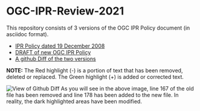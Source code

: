 # OGC-IPR-Review-2021

This repository consists of 3 versions of the OGC IPR Policy document (in asciidoc format).

* [IPR Policy dated 19 December 2008](https://github.com/opengeospatial/OGC-IPR-Review-2021/blob/main/ogc_ipr_policy_old.adoc)
* [DRAFT of new OGC IPR Policy](https://github.com/opengeospatial/OGC-IPR-Review-2021/blob/main/ogc_ipr_policy_new.adoc)
* [A github Diff of the two versions](https://github.com/opengeospatial/OGC-IPR-Review-2021/commit/2a18c73273d91160ea2f0e598d63ef3185081845)

**NOTE:** The Red highlight (-) is a portion of text that has been removed, deleted or replaced.  The Green highlight (+) is added or corrected text.

![View of Github Diff](https://github.com/opengeospatial/OGC-IPR-Review-2021/blob/main/resources/Screen%20Shot%202021-06-25%20at%201.18.28%20PM.png)
As you will see in the above image, line 167 of the old file has been removed and line 178 has been added to the new file.  In reality, the dark highlighted areas have been modified. 

